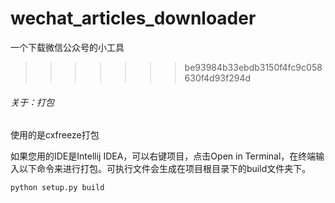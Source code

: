 # wechat_articles_downloader
一个下载微信公众号的小工具


>>>>>>> be93984b33ebdb3150f4fc9c058630f4d93f294d
###### 关于：打包

使用的是cxfreeze打包

如果您用的IDE是Intellij IDEA，可以右键项目，点击Open in Terminal，在终端输入以下命令来进行打包。可执行文件会生成在项目根目录下的build文件夹下。

```shell
python setup.py build
```
